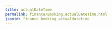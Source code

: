```yaml
---
title: actualDateTime
permalink: finance/Booking.actualDateTime.html
jsonid: finance_booking_actualdatetime
---
```


